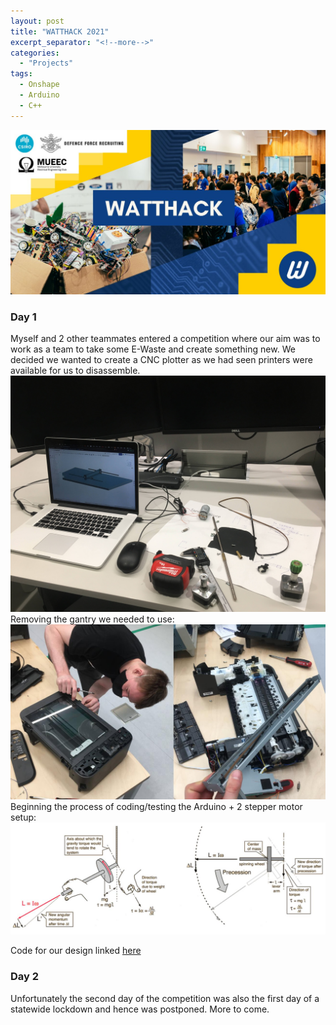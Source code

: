```yaml
---
layout: post
title: "WATTHACK 2021"
excerpt_separator: "<!--more-->"
categories: 
  - "Projects"
tags:
  - Onshape
  - Arduino 
  - C++
---
```


![Fig 1](/assets/personal/WATTHACK/WATTHACK-1.jpg)
<!--more-->
### Day 1
Myself and 2 other teammates entered a competition where our aim was to work as a team to take some E-Waste and create something new. We decided we wanted to create a CNC plotter as we had seen printers were available for us to disassemble.
![Fig 1](/assets/personal/WATTHACK/WATTHACK-2.jpg)
Removing the gantry we needed to use:
![Fig 1](/assets/personal/WATTHACK/WATTHACK-3.jpg)
Beginning the process of coding/testing the Arduino + 2 stepper motor setup:
![Fig 1](/assets/personal/gyro/gyro-1.jpg)

Code for our design linked [here](https://github.com/joshuaallchin/WATTHACK2021)

### Day 2
Unfortunately the second day of the competition was also the first day of a statewide lockdown and hence was postponed. More to come.